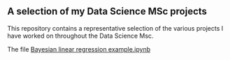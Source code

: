 ## A selection of my Data Science MSc projects
This repository contains a representative selection of the various projects I have worked on throughout the Data Science Msc.


The file [Bayesian linear regression example.ipynb](https://github.com/ChrisMcD0nagh/Data-Science-MSc-project_selection/blob/main/Bayesian%20Machine%20Learning/Bayesian%20linear%20regression%20example)
